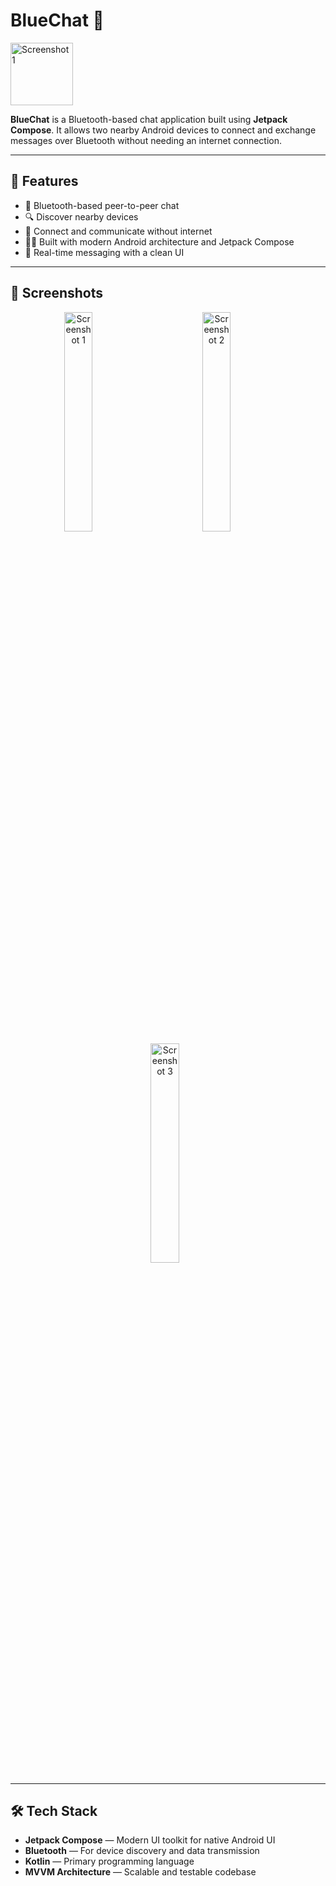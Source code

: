 # BlueChat 📱
<img src="https://github.com/user-attachments/assets/ffd9565b-d667-4551-8920-c6647dbd55cf" alt="Screenshot 1" width="100px" style="margin-right: 50px;" />


**BlueChat** is a Bluetooth-based chat application built using **Jetpack Compose**. It allows two nearby Android devices to connect and exchange messages over Bluetooth without needing an internet connection.

---

## 🚀 Features

- 📡 Bluetooth-based peer-to-peer chat
- 🔍 Discover nearby devices
- 🔗 Connect and communicate without internet
- 🧑‍💻 Built with modern Android architecture and Jetpack Compose
- 💬 Real-time messaging with a clean UI

---

## 📸 Screenshots

<p align="center">
  <img src="https://github.com/user-attachments/assets/a18865b9-f455-4f5b-b0f6-33070138155d" alt="Screenshot 1" width="30%" style="margin-right: 50px;" style="left: 50px;"/>
  &nbsp;&nbsp;&nbsp;
  <img src="https://github.com/user-attachments/assets/a2133560-704b-4849-81fb-9c543da2d741" alt="Screenshot 2" width="30%" style="margin-right: 50px;" style="left: 50px;" />
  &nbsp;&nbsp;&nbsp;
  <img src="https://github.com/user-attachments/assets/834b9c7d-e6c8-4efe-adca-51ad6c89510a" alt="Screenshot 3" width="30%" style="margin-right: 10px;" style="left: 50px;" />
</p>

---

## 🛠️ Tech Stack

- **Jetpack Compose** — Modern UI toolkit for native Android UI
- **Bluetooth** — For device discovery and data transmission
- **Kotlin** — Primary programming language
- **MVVM Architecture** — Scalable and testable codebase


